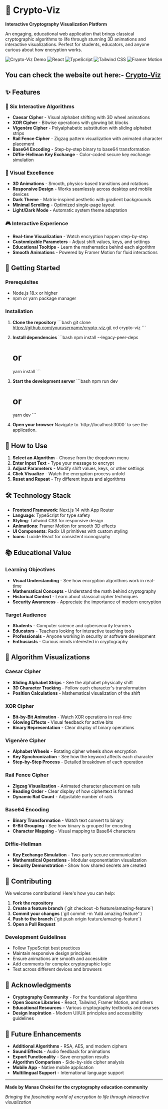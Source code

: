 # 🔐 Crypto-Viz

**Interactive Cryptography Visualization Platform**

An engaging, educational web application that brings classical cryptographic algorithms to life through stunning 3D animations and interactive visualizations. Perfect for students, educators, and anyone curious about how encryption works.

![Crypto-Viz Demo](https://img.shields.io/badge/Demo-Live-brightgreen)
![React](https://img.shields.io/badge/React-18.x-blue)
![TypeScript](https://img.shields.io/badge/TypeScript-5.x-blue)
![Tailwind CSS](https://img.shields.io/badge/Tailwind-3.x-blue)
![Framer Motion](https://img.shields.io/badge/Framer%20Motion-11.x-purple)

## You can check the website out here:- **[Crypto-Viz](https://www.youtube.com)**

## ✨ Features

### 🎯 Six Interactive Algorithms
- **Caesar Cipher** - Visual alphabet shifting with 3D wheel animations
- **XOR Cipher** - Bitwise operations with glowing bit blocks
- **Vigenère Cipher** - Polyalphabetic substitution with sliding alphabet strips
- **Rail Fence Cipher** - Zigzag pattern visualization with animated character placement
- **Base64 Encoding** - Step-by-step binary to base64 transformation
- **Diffie-Hellman Key Exchange** - Color-coded secure key exchange simulation

### 🎨 Visual Excellence
- **3D Animations** - Smooth, physics-based transitions and rotations
- **Responsive Design** - Works seamlessly across desktop and mobile devices
- **Dark Theme** - Matrix-inspired aesthetic with gradient backgrounds
- **Minimal Scrolling** - Optimized single-page layout
- **Light/Dark Mode** - Automatic system theme adaptation

### 🎮 Interactive Experience
- **Real-time Visualization** - Watch encryption happen step-by-step
- **Customizable Parameters** - Adjust shift values, keys, and settings
- **Educational Tooltips** - Learn the mathematics behind each algorithm
- **Smooth Animations** - Powered by Framer Motion for fluid interactions

## 🚀 Getting Started

### Prerequisites
- Node.js 18.x or higher
- npm or yarn package manager

### Installation

1. **Clone the repository**
   \`\`\`bash
   git clone https://github.com/yourusername/crypto-viz.git
   cd crypto-viz
   \`\`\`

2. **Install dependencies**
   \`\`\`bash
   npm install --legacy-peer-deps
   # or
   yarn install
   \`\`\`

3. **Start the development server**
   \`\`\`bash
   npm run dev
   # or
   yarn dev
   \`\`\`

4. **Open your browser**
   Navigate to \`http://localhost:3000\` to see the application.



## 🎯 How to Use

1. **Select an Algorithm** - Choose from the dropdown menu
2. **Enter Input Text** - Type your message to encrypt
3. **Adjust Parameters** - Modify shift values, keys, or other settings
4. **Click Visualize** - Watch the encryption process unfold
5. **Reset and Repeat** - Try different inputs and algorithms

## 🛠️ Technology Stack

- **Frontend Framework**: Next.js 14 with App Router
- **Language**: TypeScript for type safety
- **Styling**: Tailwind CSS for responsive design
- **Animations**: Framer Motion for smooth 3D effects
- **UI Components**: Radix UI primitives with custom styling
- **Icons**: Lucide React for consistent iconography

## 📚 Educational Value

### Learning Objectives
- **Visual Understanding** - See how encryption algorithms work in real-time
- **Mathematical Concepts** - Understand the math behind cryptography
- **Historical Context** - Learn about classical cipher techniques
- **Security Awareness** - Appreciate the importance of modern encryption

### Target Audience
- **Students** - Computer science and cybersecurity learners
- **Educators** - Teachers looking for interactive teaching tools
- **Professionals** - Anyone working in security or software development
- **Enthusiasts** - Curious minds interested in cryptography

## 🎨 Algorithm Visualizations

### Caesar Cipher
- **Sliding Alphabet Strips** - See the alphabet physically shift
- **3D Character Tracking** - Follow each character's transformation
- **Position Calculations** - Mathematical visualization of the shift

### XOR Cipher
- **Bit-by-Bit Animation** - Watch XOR operations in real-time
- **Glowing Effects** - Visual feedback for active bits
- **Binary Representation** - Clear display of binary operations

### Vigenère Cipher
- **Alphabet Wheels** - Rotating cipher wheels show encryption
- **Key Synchronization** - See how the keyword affects each character
- **Step-by-Step Process** - Detailed breakdown of each operation

### Rail Fence Cipher
- **Zigzag Visualization** - Animated character placement on rails
- **Reading Order** - Clear display of how ciphertext is formed
- **Dynamic Rail Count** - Adjustable number of rails

### Base64 Encoding
- **Binary Transformation** - Watch text convert to binary
- **6-Bit Grouping** - See how binary is grouped for encoding
- **Character Mapping** - Visual mapping to Base64 characters

### Diffie-Hellman
- **Key Exchange Simulation** - Two-party secure communication
- **Mathematical Operations** - Modular exponentiation visualization
- **Security Demonstration** - Show how shared secrets are created

## 🤝 Contributing

We welcome contributions! Here's how you can help:

1. **Fork the repository**
2. **Create a feature branch** (\`git checkout -b feature/amazing-feature\`)
3. **Commit your changes** (\`git commit -m 'Add amazing feature'\`)
4. **Push to the branch** (\`git push origin feature/amazing-feature\`)
5. **Open a Pull Request**

### Development Guidelines
- Follow TypeScript best practices
- Maintain responsive design principles
- Ensure animations are smooth and accessible
- Add comments for complex cryptographic logic
- Test across different devices and browsers


## 🙏 Acknowledgments

- **Cryptography Community** - For the foundational algorithms
- **Open Source Libraries** - React, Tailwind, Framer Motion, and others
- **Educational Resources** - Various cryptography textbooks and courses
- **Design Inspiration** - Modern UI/UX principles and accessibility guidelines


## 🔮 Future Enhancements

- **Additional Algorithms** - RSA, AES, and modern ciphers
- **Sound Effects** - Audio feedback for animations
- **Export Functionality** - Save encryption results
- **Algorithm Comparison** - Side-by-side cipher analysis
- **Mobile App** - Native mobile application
- **Multilingual Support** - International language support

---

**Made by Manas Choksi for the cryptography education community**

*Bringing the fascinating world of encryption to life through interactive visualization*
